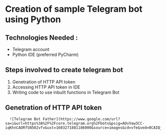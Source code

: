# Creation of sample Telegram bot using Python

## Technologies Needed :
  * Telegram account
  * Python IDE (preferred PyCharm)


## Steps involved to create telegram bot 
  1. Genetration of HTTP API token
  2. Accessing HTTP API token in IDE
  3. Writing code to use inbuilt functions in Telegram Bot
  
##  Genetration of HTTP API token
      ![Telegram Bot Father](https://www.google.com/url?sa=i&url=https%3A%2F%2Fcore.telegram.org%2Fbots&psig=AOvVaw3CC-iqKhnCAORfSN502vfv&ust=1603271881186000&source=images&cd=vfe&ved=0CAIQjRxqFwoTCLDAoKvrwuwCFQAAAAAdAAAAABAD)
